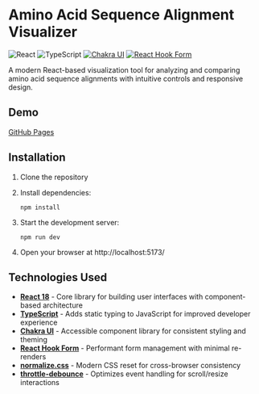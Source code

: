 # Amino Acid Sequence Alignment Visualizer

![React](https://img.shields.io/badge/React-19.1.0-blue?logo=react)
![TypeScript](https://img.shields.io/badge/TypeScript-5.8.3-blue?logo=typescript)
[![Chakra UI](https://img.shields.io/badge/Chakra_UI-3.2.0-319795?logo=chakraui)](https://chakra-ui.com)
[![React Hook Form](https://img.shields.io/badge/React_Hook_Form-7.57.0-ec5990)](https://react-hook-form.com)

A modern React-based visualization tool for analyzing and comparing amino acid sequence alignments with intuitive controls and responsive design.

## Demo

[GitHub Pages](https://yegorsid.github.io/subsequences)

## Installation

1. Clone the repository
2. Install dependencies:

    ``
  npm install
  ``

3. Start the development server:
   
   ``
   npm run dev
   ``

4. Open your browser at http://localhost:5173/


## Technologies Used

- **[React 18](https://react.dev)** - Core library for building user interfaces with component-based architecture
- **[TypeScript](https://www.typescriptlang.org)** - Adds static typing to JavaScript for improved developer experience
- **[Chakra UI](https://chakra-ui.com)** - Accessible component library for consistent styling and theming
- **[React Hook Form](https://react-hook-form.com)** - Performant form management with minimal re-renders
- **[normalize.css](https://necolas.github.io/normalize.css/)** - Modern CSS reset for cross-browser consistency
- **[throttle-debounce](https://www.npmjs.com/package/throttle-debounce)** - Optimizes event handling for scroll/resize interactions